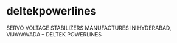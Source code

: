 # deltekpowerlines
SERVO VOLTAGE STABILIZERS MANUFACTURES IN HYDERABAD, VIJAYAWADA – DELTEK POWERLINES
